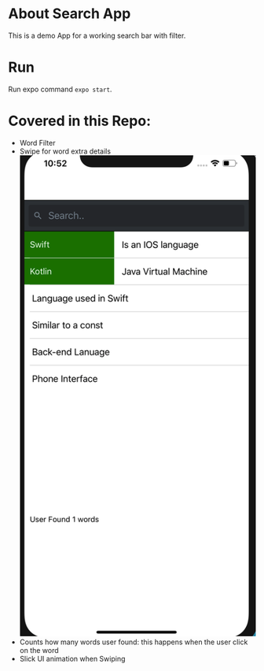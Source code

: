 # About Search App
This is a demo App for a working search bar with filter. 


# Run
Run expo command `expo start`.


# Covered in this Repo:
- Word Filter  
- Swipe for word extra details
<img src="./assets/swipe.png"></img>
- Counts how many words user found: this happens when the user click on the word 
- Slick UI animation when Swiping 

 
